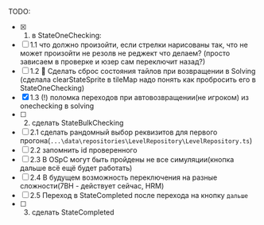 TODO: 
- [x] 1. в StateOneChecking:
- [ ] 1.1 что должно произойти, если стрелки нарисованы так, что не может произойти не резолв не реджект что делаем? (просто зависаем в проверке и юзер сам переключит назад?)
- [ ] 1.2 🐞 Сделать сброс состояния тайлов при возвращении в Solving (сделала clearStateSprite в tileMap надо понять как пробросить его в StateOneChecking)
- [x] 1.3 (!) поломка переходов при автовозвращении(не игроком) из onechecking в solving 
- [ ] 2. сделать StateBulkChecking
- [ ] 2.1 сделать рандомный выбор реквизитов для первого прогона(`...\data\repositories\LevelRepository\LevelRepository.ts`)
- [ ] 2.2 запомнить id проверенного
- [ ] 2.3 В OSpC могут быть пройдены не все симуляции(кнопка дальше всё ещё будет работать)
- [ ] 2.4 В будущем возможность переключения на разные сложности(7BH - действует сейчас, HRM)
- [ ] 2.5 Переход в StateCompleted после перехода на кнопку `дальше`
- [ ] 3. сделать StateCompleted